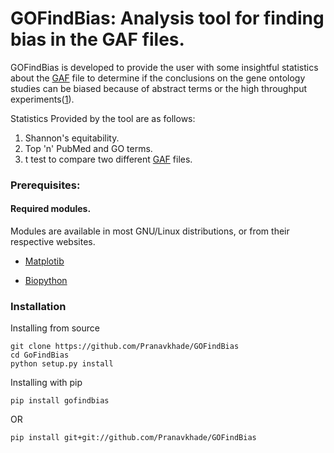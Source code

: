 # GOFindBias: Analysis tool for finding bias in the GAF files.
GOFindBias is developed to provide the user with some insightful statistics about the [GAF](http://www.geneontology.org/page/go-annotation-file-formats) file to determine if the conclusions on the gene ontology studies can be biased because of abstract terms or the high throughput experiments([1](http://journals.plos.org/ploscompbiol/article?id=10.1371/journal.pcbi.1003063)).

Statistics Provided by the tool are as follows:
1. Shannon's equitability.
2. Top 'n' PubMed and GO terms.
3. t test to compare two different [GAF](http://www.geneontology.org/page/go-annotation-file-formats) files.


### Prerequisites:
#### Required modules. 

Modules are available in most GNU/Linux distributions, or from their respective websites.

* [Matplotib](https://matplotlib.org/)

* [Biopython](http://biopython.org/)

### Installation

Installing from source
```
git clone https://github.com/Pranavkhade/GOFindBias
cd GoFindBias
python setup.py install
```

Installing with pip
```
pip install gofindbias
```
OR
```
pip install git+git://github.com/Pranavkhade/GOFindBias
```

